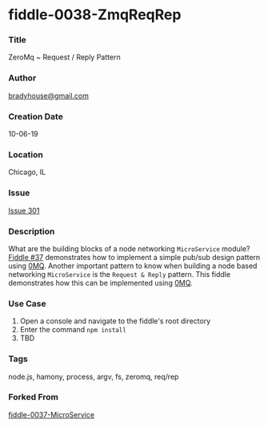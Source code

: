 fiddle-0038-ZmqReqRep
======

### Title <a name="title"></a>

ZeroMq ~ Request / Reply Pattern


### Author <a name="author"></a>

bradyhouse@gmail.com


### Creation Date <a name="creation-date"></a>

10-06-19


### Location <a name="location"></a>

Chicago, IL


### Issue <a name="issue"></a>

[Issue 301](https://github.com/bradyhouse/house/issues/301)


### Description <a name="description"></a>

What are the building blocks of a node networking `MicroService` module?  [Fiddle #37](../fiddle-0037-ZmqReqRep) demonstrates how to implement a simple pub/sub design pattern using [0MQ](https://www.npmjs.com/package/zeromq).  Another important pattern to know when building a node based networking `MicroService` is the `Request & Reply` pattern. This fiddle demonstrates how this can be implemented using [0MQ](https://www.npmjs.com/package/zeromq).


### Use Case<a name="use-case"></a>

1.  Open a console and navigate to the fiddle's root directory
2.  Enter the command `npm install`
3.  TBD


### Tags <a name="tags"></a>

node.js, hamony, process, argv, fs, zeromq, req/rep


### Forked From

[fiddle-0037-MicroService](../fiddle-0037-MicroService)
